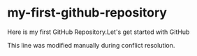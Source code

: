 # my-first-github-repository

Here is my first GitHub Repository.Let's get started with GitHub

This line was modified manually during conflict resolution.
